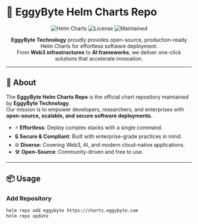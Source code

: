 # 🚀 EggyByte Helm Charts Repo

<p align="center">
  <img src="https://img.shields.io/badge/Helm-Charts-blue?logo=helm&logoColor=white" alt="Helm Charts">
  <img src="https://img.shields.io/github/license/EggyByte/helm-charts" alt="License">
  <img src="https://img.shields.io/badge/Maintained-yes-brightgreen.svg" alt="Maintained">
</p>

<p align="center">
  <b>EggyByte Technology</b> proudly provides open-source, production-ready Helm Charts for effortless software deployment.<br/>
  From <b>Web3 infrastructures</b> to <b>AI frameworks</b>, we deliver one-click solutions that accelerate innovation.
</p>

---

## 🌟 About

The **EggyByte Helm Charts Repo** is the official chart repository maintained by **EggyByte Technology**.  
Our mission is to empower developers, researchers, and enterprises with **open-source, scalable, and secure software deployments**.

- ⚡ **Effortless**: Deploy complex stacks with a single command.  
- 🔒 **Secure & Compliant**: Built with enterprise-grade practices in mind.  
- 🌐 **Diverse**: Covering Web3, AI, and modern cloud-native applications.  
- 🛠 **Open-Source**: Community-driven and free to use.

---

## 📦 Usage

### Add Repository
```bash
helm repo add eggybyte https://charts.eggybyte.com
helm repo update
